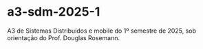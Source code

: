 # a3-sdm-2025-1
A3 de Sistemas Distribuídos e mobile do 1º semestre de 2025, sob orientação do Prof. Douglas Rosemann.

